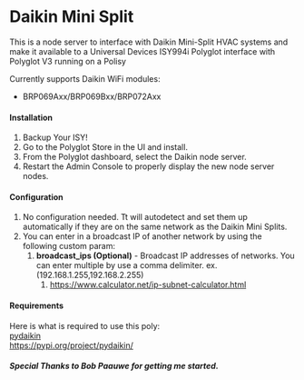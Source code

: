 # Daikin Mini Split

This is a node server to interface with Daikin Mini-Split HVAC systems and make it available to a Universal Devices ISY994i Polyglot interface with Polyglot V3 running on a Polisy

Currently supports Daikin WiFi modules:
* BRP069Axx/BRP069Bxx/BRP072Axx

#### Installation

1. Backup Your ISY!
2. Go to the Polyglot Store in the UI and install.
3. From the Polyglot dashboard, select the Daikin node server.
3. Restart the Admin Console to properly display the new node server nodes.

#### Configuration
1. No configuration needed.  Tt will autodetect and set them up automatically if they are on the same network as the Daikin
Mini Splits.
2. You can enter in a broadcast IP of another network by using the following custom param:
   1. <b>broadcast_ips (Optional)</b> - Broadcast IP addresses of networks.  You can enter multiple by use a comma delimiter. ex. (192.168.1.255,192.168.2.255)
      1. https://www.calculator.net/ip-subnet-calculator.html

#### Requirements

Here is what is required to use this poly:<BR>
[pydaikin](https://pypi.org/project/pydaikin/)
<BR>https://pypi.org/project/pydaikin/

##### Special Thanks to Bob Paauwe for getting me started.
